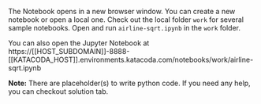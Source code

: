 The Notebook opens in a new browser window. You can create a new notebook or open a local one. Check out the local folder `work` for several sample notebooks. Open and run `airline-sqrt.ipynb` in the `work` folder.

You can also open the Jupyter Notebook at https://[[HOST_SUBDOMAIN]]-8888-[[KATACODA_HOST]].environments.katacoda.com/notebooks/work/airline-sqrt.ipynb

**Note:**
There are placeholder(s) to write python code. If you need any help, you can checkout solution tab.
